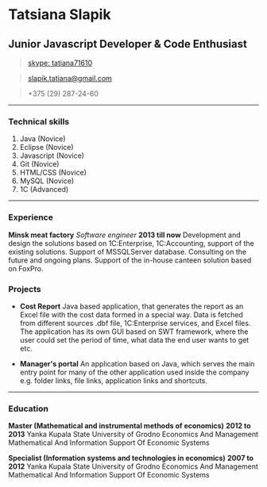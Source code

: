 # Tatsiana Slapik
## Junior Javascript Developer & Code Enthusiast

>[skype: tatiana71610](skype:tatiana71610)

>[slapik.tatiana@gmail.com](mailto:slapik.tatiana@gmail.com)

>+375 (29) 287-24-60
------

### Technical skills

1. Java (Novice)
1. Eclipse (Novice)
1. Javascript (Novice)
1. Git (Novice)
1. HTML/CSS (Novice)
1. MySQL (Novice)
1. 1C (Advanced)

------

### Experience

**Minsk meat factory** *Software engineer* __2013 till now__
Development and design the solutions based on 1C:Enterprise, 1C:Accounting, support of the existing solutions. Support of MSSQLServer database. Consulting on the future and ongoing plans. Support of the in-house canteen solution based on FoxPro.

### Projects

* **Cost Report**
     Java based application, that generates the report as an Excel file with the cost data formed in a special way. Data is fetched from different sources .dbf file, 1C:Enterprise services, and Excel files. The application has its own GUI based on SWT framework, where the user could set the period of time, what data the end user wants to get etc.

* **Manager's portal**
     An application based on Java, which serves the main entry point for many of the other application used inside the company e.g. folder links, file links, application links and shortcuts. 

------

### Education
**Master (Mathematical and instrumental methods of economics)** __2012 to 2013__
Yanka Kupala State University of Grodno	Economics And Management	Mathematical And Information Support Of Economic Systems

**Specialist (Information systems and technologies in economics)** __2007 to 2012__
Yanka Kupala State University of Grodno	Economics And Management	Mathematical And Information Support Of Economic Systems
